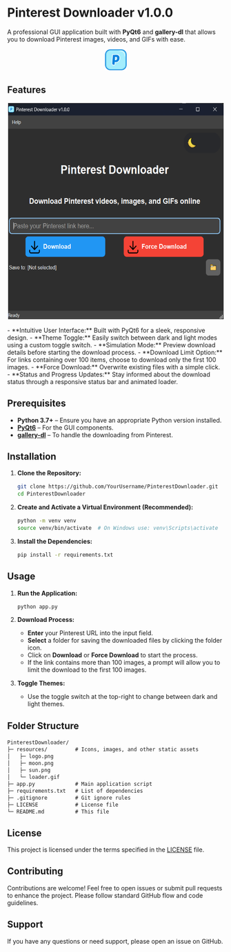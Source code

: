# Pinterest Downloader v1.0.0

A professional GUI application built with **PyQt6** and **gallery-dl** that allows you to download Pinterest images, videos, and GIFs with ease.

<p align="center">
  <img src="resources/logo.png" width="50" height="50" alt="SSTube Icon" />
</p>


## Features
<p align="center">
  <img src="resources/screenshot.png" width="500" height="500" alt="App Screenshot" />
</p>
- **Intuitive User Interface:** Built with PyQt6 for a sleek, responsive design.
- **Theme Toggle:** Easily switch between dark and light modes using a custom toggle switch.
- **Simulation Mode:** Preview download details before starting the download process.
- **Download Limit Option:** For links containing over 100 items, choose to download only the first 100 images.
- **Force Download:** Overwrite existing files with a simple click.
- **Status and Progress Updates:** Stay informed about the download status through a responsive status bar and animated loader.

## Prerequisites

- **Python 3.7+** – Ensure you have an appropriate Python version installed.
- **[PyQt6](https://pypi.org/project/PyQt6/)** – For the GUI components.
- **[gallery-dl](https://github.com/mikf/gallery-dl)** – To handle the downloading from Pinterest.

## Installation

1. **Clone the Repository:**
   ```bash
   git clone https://github.com/YourUsername/PinterestDownloader.git
   cd PinterestDownloader
   ```

2. **Create and Activate a Virtual Environment (Recommended):**
   ```bash
   python -m venv venv
   source venv/bin/activate  # On Windows use: venv\Scripts\activate
   ```

3. **Install the Dependencies:**
   ```bash
   pip install -r requirements.txt
   ```

## Usage

1. **Run the Application:**
   ```bash
   python app.py
   ```

2. **Download Process:**
   - **Enter** your Pinterest URL into the input field.
   - **Select** a folder for saving the downloaded files by clicking the folder icon.
   - Click on **Download** or **Force Download** to start the process.
   - If the link contains more than 100 images, a prompt will allow you to limit the download to the first 100 images.

3. **Toggle Themes:**
   - Use the toggle switch at the top-right to change between dark and light themes.

## Folder Structure

```
PinterestDownloader/
├─ resources/         # Icons, images, and other static assets
│   ├─ logo.png
│   ├─ moon.png
│   ├─ sun.png
│   └─ loader.gif
├─ app.py             # Main application script
├─ requirements.txt   # List of dependencies
├─ .gitignore         # Git ignore rules
├─ LICENSE            # License file
└─ README.md          # This file
```

## License

This project is licensed under the terms specified in the [LICENSE](LICENSE) file.

## Contributing

Contributions are welcome! Feel free to open issues or submit pull requests to enhance the project. Please follow standard GitHub flow and code guidelines.

## Support

If you have any questions or need support, please open an issue on GitHub.
